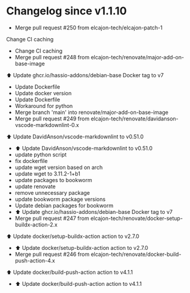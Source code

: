 # Changelog since v1.1.10
- Merge pull request #250 from elcajon-tech/elcajon-patch-1

Change CI caching 
- Change CI caching 
- Merge pull request #248 from elcajon-tech/renovate/major-add-on-base-image

⬆️ Update ghcr.io/hassio-addons/debian-base Docker tag to v7 
- Update Dockerfile 
- Update docker version 
- Update Dockerfile 
- Workaround for python 
- Merge branch 'main' into renovate/major-add-on-base-image 
- Merge pull request #249 from elcajon-tech/renovate/davidanson-vscode-markdownlint-0.x

⬆️ Update DavidAnson/vscode-markdownlint to v0.51.0 
- ⬆️ Update DavidAnson/vscode-markdownlint to v0.51.0 
- update python script 
- fix dockerfile 
- update wget version based on arch 
- update wget to 3.11.2-1+b1 
- update packages to bookworm 
- update renovate 
- remove unnecessary package 
- update bookworm package versions 
- Update debian packages for bookworm 
- ⬆️ Update ghcr.io/hassio-addons/debian-base Docker tag to v7 
- Merge pull request #247 from elcajon-tech/renovate/docker-setup-buildx-action-2.x

⬆️ Update docker/setup-buildx-action action to v2.7.0 
- ⬆️ Update docker/setup-buildx-action action to v2.7.0 
- Merge pull request #246 from elcajon-tech/renovate/docker-build-push-action-4.x

⬆️ Update docker/build-push-action action to v4.1.1 
- ⬆️ Update docker/build-push-action action to v4.1.1 
